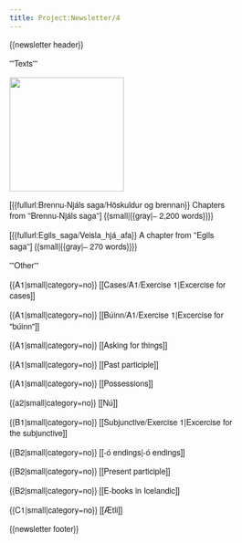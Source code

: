 ```yaml
---
title: Project:Newsletter/4
---
```


<div style="font-family:Helvetica Neue,sans-serif;font-size:14px;max-width:400px;line-height:1.4;">
{{newsletter header}}

'''Texts'''

<Image src="Möðruvallabók f13r.jpg" width="200" link="{{fullurl:Brennu-Njáls saga/Höskuldur og brennan}}"/>

[{{fullurl:Brennu-Njáls saga/Höskuldur og brennan}} Chapters from ''Brennu-Njáls saga''] {{small|{{gray|– 2,200 words}}}} <level level="b1"/>

[{{fullurl:Egils_saga/Veisla_hjá_afa}} A chapter from ''Egils saga''] {{small|{{gray|– 270 words}}}} <level level="a1"/>

'''Other'''

{{A1|small|category=no}} [[Cases/A1/Exercise 1|Excercise for cases]] 

{{A1|small|category=no}} [[Búinn/A1/Exercise 1|Excercise for "búinn"]] 

{{A1|small|category=no}} [[Asking for things]] 

{{A1|small|category=no}} [[Past participle]] 

{{A1|small|category=no}} [[Possessions]] 

{{a2|small|category=no}} [[Nú]] 

{{B1|small|category=no}} [[Subjunctive/Exercise 1|Excercise for the subjunctive]] 

{{B2|small|category=no}} [[-ó endings|-ó&nbsp;endings]] 

{{B2|small|category=no}} [[Present participle]] 

{{B2|small|category=no}} [[E-books in Icelandic]] 

{{C1|small|category=no}} [[Ætli]] 

{{newsletter footer}}
</div>